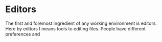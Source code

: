 # Editors

The first and foremost ingredient of any working environment is editors. Here by editors I means tools to editing files. People have different preferences and  